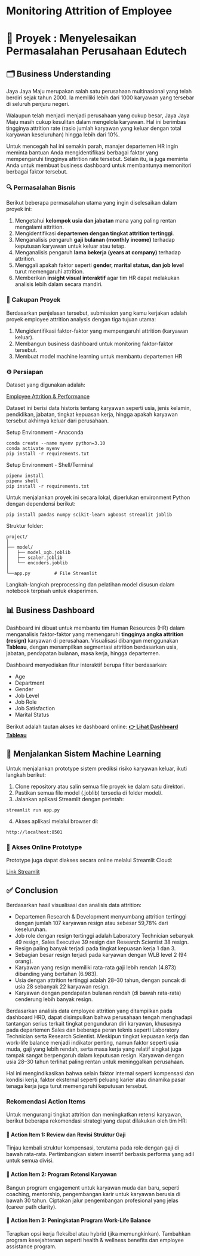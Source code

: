 # Monitoring Attrition of Employee

# 🔰 Proyek : Menyelesaikan Permasalahan Perusahaan Edutech

## 🗂️ Business Understanding

Jaya Jaya Maju merupakan salah satu perusahaan multinasional yang telah berdiri sejak tahun 2000. Ia memiliki lebih dari 1000 karyawan yang tersebar di seluruh penjuru negeri. 

Walaupun telah menjadi menjadi perusahaan yang cukup besar, Jaya Jaya Maju masih cukup kesulitan dalam mengelola karyawan. Hal ini berimbas tingginya attrition rate (rasio jumlah karyawan yang keluar dengan total karyawan keseluruhan) hingga lebih dari 10%.

Untuk mencegah hal ini semakin parah, manajer departemen HR ingin meminta bantuan Anda mengidentifikasi berbagai faktor yang mempengaruhi tingginya attrition rate tersebut. Selain itu, ia juga meminta Anda untuk membuat business dashboard untuk membantunya memonitori berbagai faktor tersebut.

### 🔍 Permasalahan Bisnis

Berikut beberapa permasalahan utama yang ingin diselesaikan dalam proyek ini:

1. Mengetahui **kelompok usia dan jabatan** mana yang paling rentan mengalami attrition.
2. Mengidentifikasi **departemen dengan tingkat attrition tertinggi**.
3. Menganalisis pengaruh **gaji bulanan (monthly income)** terhadap keputusan karyawan untuk keluar atau tetap.
4. Menganalisis pengaruh **lama bekerja (years at company)** terhadap attrition.
5. Menggali apakah faktor seperti **gender, marital status, dan job level** turut memengaruhi attrition.
6. Memberikan **insight visual interaktif** agar tim HR dapat melakukan analisis lebih dalam secara mandiri.

### 📌 Cakupan Proyek

Berdasarkan penjelasan tersebut, submission yang kamu kerjakan adalah proyek employee attrition analysis dengan tiga tujuan utama:
1. Mengidentifikasi faktor-faktor yang mempengaruhi attrition (karyawan keluar).
2. Membangun business dashboard untuk monitoring faktor-faktor tersebut.
3. Membuat model machine learning untuk membantu departemen HR
   
### ⚙️ Persiapan

Dataset yang digunakan adalah:

[Employee Attrition & Performance](https://github.com/dicodingacademy/dicoding_dataset/blob/main/employee/employee_data.csv)

Dataset ini berisi data historis tentang karyawan seperti usia, jenis kelamin, pendidikan, jabatan, tingkat kepuasan kerja, hingga apakah karyawan tersebut akhirnya keluar dari perusahaan.

Setup Environment - Anaconda
```
conda create --name myenv python=3.10
conda activate myenv
pip install -r requirements.txt
```
Setup Environment - Shell/Terminal
```
pipenv install
pipenv shell
pip install -r requirements.txt
```

Untuk menjalankan proyek ini secara lokal, diperlukan environment Python dengan dependensi berikut:

```
pip install pandas numpy scikit-learn xgboost streamlit joblib
```
Struktur folder:
```
project/
│
├── model/
│   ├── model_xgb.joblib
│   ├── scaler.joblib
│   └── encoders.joblib
│
└──app.py         # File Streamlit
```
Langkah-langkah preprocessing dan pelatihan model disusun dalam notebook terpisah untuk eksperimen.

## 📊 Business Dashboard

Dashboard ini dibuat untuk membantu tim Human Resources (HR) dalam menganalisis faktor-faktor yang memengaruhi **tingginya angka attrition (resign)** karyawan di perusahaan. Visualisasi dibangun menggunakan **Tableau**, dengan menampilkan segmentasi attrition berdasarkan usia, jabatan, pendapatan bulanan, masa kerja, hingga departemen.

Dashboard menyediakan fitur interaktif berupa filter berdasarkan:
- Age
- Department
- Gender
- Job Level
- Job Role
- Job Satisfaction
- Marital Status

Berikut adalah tautan akses ke dashboard online:
**[👉 Lihat Dashboard Tableau](https://public.tableau.com/views/HRD_17470193340890/Dashboard1?:language=en-US&publish=yes&:sid=&:redirect=auth&:display_count=n&:origin=viz_share_link)**


## 🚀 Menjalankan Sistem Machine Learning
Untuk menjalankan prototype sistem prediksi risiko karyawan keluar, ikuti langkah berikut:
1. Clone repository atau salin semua file proyek ke dalam satu direktori.
2. Pastikan semua file model (.joblib) tersedia di folder model/.
3. Jalankan aplikasi Streamlit dengan perintah:
```
streamlit run app.py
```
4. Akses aplikasi melalui browser di:
```
http://localhost:8501
```
### 🔗 Akses Online Prototype

Prototype juga dapat diakses secara online melalui Streamlit Cloud:

[Link Streamlit](https://prediction-employee-attrition.streamlit.app/)

## ✅ Conclusion

Berdasarkan hasil visualisasi dan analisis data attrition:

- Departemen Research & Development menyumbang attrition tertinggi dengan jumlah 107 karyawan resign atau sebesar 59,78% dari keseluruhan.
- Job role dengan resign tertinggi adalah Laboratory Technician sebanyak 49 resign, Sales Executive 39 resign dan Research Scientist 38 resign.
- Resign paling banyak terjadi pada tingkat kepuasan kerja 1 dan 3.
- Sebagian besar resign terjadi pada karyawan dengan WLB level 2 (94 orang).
- Karyawan yang resign memiliki rata-rata gaji lebih rendah (4.873) dibanding yang bertahan (6.983).
- Usia dengan attrition tertinggi adalah 28–30 tahun, dengan puncak di usia 28 sebanyak 22 karyawan resign.
- Karyawan dengan pendapatan bulanan rendah (di bawah rata-rata) cenderung lebih banyak resign.

Berdasarkan analisis data employee attrition yang ditampilkan pada dashboard HRD, dapat disimpulkan bahwa perusahaan tengah menghadapi tantangan serius terkait tingkat pengunduran diri karyawan, khususnya pada departemen Sales dan beberapa peran teknis seperti Laboratory Technician serta Research Scientist. Meskipun tingkat kepuasan kerja dan work-life balance menjadi indikator penting, namun faktor seperti usia muda, gaji yang lebih rendah, serta masa kerja yang relatif singkat juga tampak sangat berpengaruh dalam keputusan resign. Karyawan dengan usia 28–30 tahun terlihat paling rentan untuk meninggalkan perusahaan.

Hal ini mengindikasikan bahwa selain faktor internal seperti kompensasi dan kondisi kerja, faktor eksternal seperti peluang karier atau dinamika pasar tenaga kerja juga turut memengaruhi keputusan tersebut.


### Rekomendasi Action Items

Untuk mengurangi tingkat attrition dan meningkatkan retensi karyawan, berikut beberapa rekomendasi strategi yang dapat dilakukan oleh tim HR:

#### 🎯 Action Item 1: Review dan Revisi Struktur Gaji
Tinjau kembali struktur kompensasi, terutama pada role dengan gaji di bawah rata-rata. Pertimbangkan sistem insentif berbasis performa yang adil untuk semua divisi.

#### 🎯 Action Item 2: Program Retensi Karyawan
Bangun program engagement untuk karyawan muda dan baru, seperti coaching, mentorship, pengembangan karir untuk karyawan berusia di bawah 30 tahun. Ciptakan jalur pengembangan profesional yang jelas (career path clarity).

#### 🎯 Action Item 3: Peningkatan Program Work-Life Balance
Terapkan opsi kerja fleksibel atau hybrid (jika memungkinkan). Tambahkan program kesejahteraan seperti health & wellness benefits dan employee assistance program.

